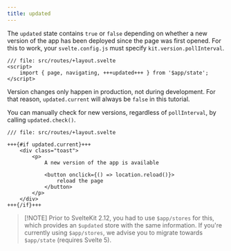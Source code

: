 ```yaml
---
title: updated
---
```


The `updated` state contains `true` or `false` depending on whether a new version of the app has been deployed since the page was first opened. For this to work, your `svelte.config.js` must specify `kit.version.pollInterval`.

```svelte
/// file: src/routes/+layout.svelte
<script>
	import { page, navigating, +++updated+++ } from '$app/state';
</script>
```

Version changes only happen in production, not during development. For that reason, `updated.current` will always be `false` in this tutorial.

You can manually check for new versions, regardless of `pollInterval`, by calling `updated.check()`.

```svelte
/// file: src/routes/+layout.svelte

+++{#if updated.current}+++
	<div class="toast">
		<p>
			A new version of the app is available

			<button onclick={() => location.reload()}>
				reload the page
			</button>
		</p>
	</div>
+++{/if}+++
```

> [!NOTE] Prior to SvelteKit 2.12, you had to use `$app/stores` for this, which provides an `$updated` store with the same information. If you're currently using `$app/stores`, we advise you to migrate towards `$app/state` (requires Svelte 5).
